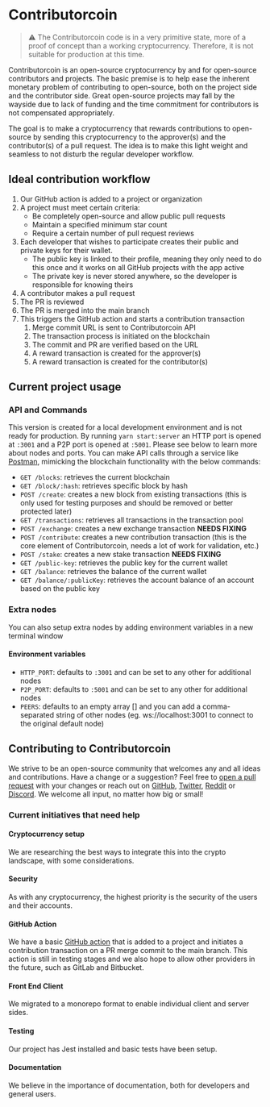 # Contributorcoin

> ⚠ The Contributorcoin code is in a very primitive state, more of a proof of concept than a working cryptocurrency. Therefore, it is not suitable for production at this time.

Contributorcoin is an open-source cryptocurrency by and for open-source contributors and projects. The basic premise is to help ease the inherent monetary problem of contributing to open-source, both on the project side and the contributor side. Great open-source projects may fall by the wayside due to lack of funding and the time commitment for contributors is not compensated appropriately.

The goal is to make a cryptocurrency that rewards contributions to open-source by sending this cryptocurrency to the approver(s) and the contributor(s) of a pull request. The idea is to make this light weight and seamless to not disturb the regular developer workflow.

## Ideal contribution workflow

1. Our GitHub action is added to a project or organization
2. A project must meet certain criteria:
	- Be completely open-source and allow public pull requests
	- Maintain a specified minimum star count
	- Require a certain number of pull request reviews
3. Each developer that wishes to participate creates their public and private keys for their wallet.
	- The public key is linked to their profile, meaning they only need to do this once and it works on all GitHub projects with the app active
	- The private key is never stored anywhere, so the developer is responsible for knowing theirs
4. A contributor makes a pull request
5. The PR is reviewed
6. The PR is merged into the main branch
7. This triggers the GitHub action and starts a contribution transaction
	1. Merge commit URL is sent to Contributorcoin API
	2. The transaction process is initiated on the blockchain
	3. The commit and PR are verified based on the URL
	4. A reward transaction is created for the approver(s)
	5. A reward transaction is created for the contributor(s)

## Current project usage

### API and Commands

This version is created for a local development environment and is not ready for production. By running `yarn start:server` an HTTP port is opened at `:3001` and a P2P port is opened at `:5001`. Please see below to learn more about nodes and ports. You can make API calls through a service like [Postman](https://www.postman.com/), mimicking the blockchain functionality with the below commands:

- `GET /blocks`: retrieves the current blockchain
- `GET /block/:hash`: retrieves specific block by hash
- `POST /create`: creates a new block from existing transactions (this is only used for testing purposes and should be removed or better protected later)
- `GET /transactions`: retrieves all transactions in the transaction pool
- `POST /exchange`: creates a new exchange transaction **NEEDS FIXING**
- `POST /contribute`: creates a new contribution transaction (this is the core element of Contributorcoin, needs a lot of work for validation, etc.)
- `POST /stake`: creates a new stake transaction **NEEDS FIXING**
- `GET /public-key`: retrieves the public key for the current wallet
- `GET /balance`: retrieves the balance of the current wallet
- `GET /balance/:publicKey`: retrieves the account balance of an account based on the public key

### Extra nodes

You can also setup extra nodes by adding environment variables in a new terminal window

#### Environment variables

- `HTTP_PORT`: defaults to `:3001` and can be set to any other for additional nodes
- `P2P_PORT`: defaults to `:5001` and can be set to any other for additional nodes
- `PEERS`: defaults to an empty array [] and you can add a comma-separated string of other nodes (eg. ws://localhost:3001 to connect to the original default node)

## Contributing to Contributorcoin

We strive to be an open-source community that welcomes any and all ideas and contributions. Have a change or a suggestion? Feel free to [open a pull request](https://github.com/contributorcoin/contributorcoin/compare) with your changes or reach out on [GitHub](https://github.com/contributorcoin), [Twitter](https://twitter.com/contributorcoin), [Reddit](https://www.reddit.com/r/Contributorcoin/) or [Discord](https://discord.gg/2hca8ytYZv). We welcome all input, no matter how big or small!

### Current initiatives that need help

#### Cryptocurrency setup

We are researching the best ways to integrate this into the crypto landscape, with some considerations.

#### Security

As with any cryptocurrency, the highest priority is the security of the users and their accounts.

#### GitHub Action

We have a basic [GitHub action](https://github.com/contributorcoin/contribute-action) that is added to a project and initiates a contribution transaction on a PR merge commit to the main branch. This action is still in testing stages and we also hope to allow other providers in the future, such as GitLab and Bitbucket.

#### Front End Client

We migrated to a monorepo format to enable individual client and server sides.
#### Testing

Our project has Jest installed and basic tests have been setup.

#### Documentation

We believe in the importance of documentation, both for developers and general users.
